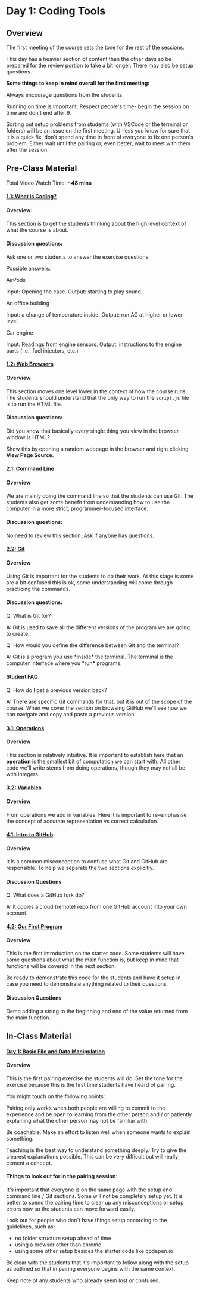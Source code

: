# Day 1: Coding Tools

## Overview

The first meeting of the course sets the tone for the rest of the sessions.

This day has a heavier section of content than the other days so be prepared for the review portion to take a bit longer. There may also be setup questions.

**Some things to keep in mind overall for the first meeting:**

Always encourage questions from the students.

Running on time is important. Respect people's time- begin the session on time and don't end after 9.

Sorting out setup problems from students \(with VSCode or the terminal or folders\) will be an issue on the first meeting. Unless you know for sure that it is a quick fix, don't spend any time in front of everyone to fix one person's problem. Either wait until the pairing or, even better, wait to meet with them after the session.

## Pre-Class Material

Total Video Watch Time: **~48 mins**

#### [1.1: What is Coding?](../../1-introduction/1.1-what-is-coding.md)

#### Overview:

This section is to get the students thinking about the high level context of what the course is about.

#### Discussion questions:

Ask one or two students to answer the exercise questions.

Possible answers:

AirPods

Input: Opening the case. Output: starting to play sound.

An office building

Input: a change of temperature inside. Output: run AC at higher or lower level.

Car engine

Input: Readings from engine sensors. Output: instructions to the engine parts \(i.e., fuel injectors, etc.\)

#### [1.2: Web Browsers](../../1-introduction/1.2-web-browsers.md)

#### Overview

This section moves one level lower in the context of how the course runs. The students should understand that the only way to run the `script.js` file is to run the HTML file.

#### Discussion questions:

Did you know that basically every single thing you view in the browser window is HTML?

Show this by opening a random webpage in the browser and right clicking **View Page Source**.

#### [2.1: Command Line](../../2-organising-and-managing-code-files/2.1-command-line.md)

#### Overview

We are mainly doing the command line so that the students can use Git. The students also get some benefit from understanding how to use the computer in a more strict, programmer-focused interface.

#### Discussion questions:

No need to review this section. Ask if anyone has questions.

#### [2.2: Git](../../2-organising-and-managing-code-files/2.2-git.md)

#### Overview

Using Git is important for the students to do their work. At this stage is some are a bit confused this is ok, some understanding will come through practicing the commands.

#### Discussion questions:

Q: What is Git for?

A: Git is used to save all the different versions of the program we are going to create..

Q: How would you define the difference between Git and the terminal?

A: Git is a program you use \*inside\* the terminal. The terminal is the computer interface where you \*run\* programs.

#### Student FAQ

Q: How do I get a previous version back?

A: There are specific Git commands for that, but it is out of the scope of the course. When we cover the section on browsing GitHub we'll see how we can navigate and copy and paste a previous version.

#### [3.1: Operations](../../3-basic-data-manipulation/3.1-operations.md)

#### Overview

This section is relatively intuitive. It is important to establish here that an **operation** is the smallest bit of computation we can start with. All other code we'll write stems from doing operations, though they may not all be with integers. 

#### [3.2: Variables](../../3-basic-data-manipulation/3.2-variables.md)

#### Overview

From operations we add in variables. Here it is important to re-emphasise the concept of accurate representation vs correct calculation. 

#### [4.1: Intro to GitHub](../../4-getting-started-with-code/4.1-intro-to-github.md)

#### Overview

It is a common misconception to confuse what Git and GitHub are responsible. To help we separate the two sections explicitly.

#### Discussion Questions

Q: What does a GitHub fork do?

A: It copies a cloud \(remote\) repo from one GitHub account into your own account.

#### [4.2: Our First Program](../../4-getting-started-with-code/4.2-our-first-program.md)

#### Overview

This is the first introduction on the starter code. Some students will have some questions about what the main function is, but keep in mind that functions will be covered in the next section.

Be ready to demonstrate this code for the students and have it setup in case you need to demonstrate anything related to their questions.

#### Discussion Questions

Demo adding a string to the beginning and end of the value returned from the main function.

## In-Class Material

#### [Day 1: Basic File and Data Manipulation](../../class-exercises/day-1-basic-file-and-data-manipulation.md)

#### Overview

This is the first pairing exercise the students will do. Set the tone for the exercise because this is the first time students have heard of pairing.

You might touch on the following points:

Pairing only works when both people are willing to commit to the experience and be open to learning from the other person and / or patiently explaining what the other person may not be familiar with.

Be coachable. Make an effort to listen well when someone wants to explain something.

Teaching is the best way to understand something deeply. Try to give the clearest explanations possible. This can be very difficult but will really cement a concept.

#### Things to look out for in the pairing session:

It's important that everyone is on the same page with the setup and command line / Git sections. Some will not be completely setup yet. It is better to spend the pairing time to clear up any misconceptions or setup errors now so the students can move forward easily.

Look out for people who don't have things setup according to the guidelines, such as:

* no folder structure setup ahead of time
* using a browser other than chrome
* using some other setup besides the starter code like codepen.io

Be clear with the students that it's important to follow along with the setup as outlined so that in pairing everyone begins with the same context.

Keep note of any students who already seem lost or confused.

## 

